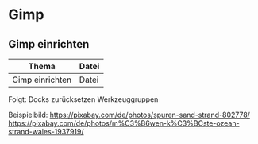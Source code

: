 # Gimp
## Gimp einrichten

|Thema|Datei|
|----|----|
|Gimp einrichten|Datei|



Folgt:
Docks zurücksetzen
Werkzeuggruppen

Beispielbild: 
https://pixabay.com/de/photos/spuren-sand-strand-802778/
https://pixabay.com/de/photos/m%C3%B6wen-k%C3%BCste-ozean-strand-wales-1937919/
